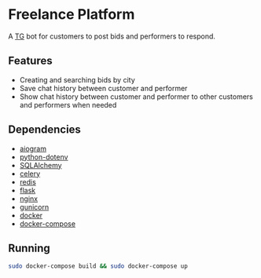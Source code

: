 # Freelance Platform

A [TG](https://t.me/the_one_reborn_bot) bot for customers to post bids and performers to respond.

## Features

* Creating and searching bids by city
* Save chat history between customer and performer
* Show chat history between customer and performer to other customers and performers when needed

## Dependencies

* [aiogram](https://github.com/aiogram/aiogram)
* [python-dotenv](https://github.com/theskumar/python-dotenv)
* [SQLAlchemy](https://github.com/sqlalchemy/sqlalchemy)
* [celery](https://github.com/celery/celery)
* [redis](https://github.com/redis/redis-py)
* [flask](https://github.com/pallets/flask)
* [nginx](https://github.com/nginx/nginx)
* [gunicorn](https://github.com/benoitc/gunicorn)
* [docker](https://docker.com)
* [docker-compose](https://github.com/docker/compose)

## Running

```bash
sudo docker-compose build && sudo docker-compose up
```

